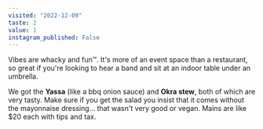 ```yaml
---
visited: "2022-12-09"
taste: 2
value: 1
instagram_published: False
---
```


Vibes are whacky and fun™. It's more of an event space than a restaurant, so great if you're looking to hear a band and sit at an indoor table under an umbrella.

We got the **Yassa** (like a bbq onion sauce) and **Okra stew**, both of which are very tasty. Make sure if you get the salad you insist that it comes without the mayonnaise dressing... that wasn't very good or vegan. Mains are like $20 each with tips and tax.
